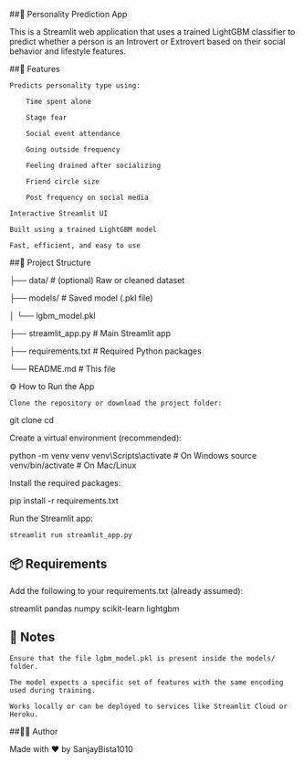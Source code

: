 ##🧠 Personality Prediction App

This is a Streamlit web application that uses a trained LightGBM classifier to predict whether a person is an Introvert or Extrovert based on their social behavior and lifestyle features.

##🚀 Features

    Predicts personality type using:

        Time spent alone

        Stage fear

        Social event attendance

        Going outside frequency

        Feeling drained after socializing

        Friend circle size

        Post frequency on social media

    Interactive Streamlit UI

    Built using a trained LightGBM model

    Fast, efficient, and easy to use

##📁 Project Structure

├── data/ # (optional) Raw or cleaned dataset

├── models/ # Saved model (.pkl file)

│ └── lgbm_model.pkl

├── streamlit_app.py # Main Streamlit app

├── requirements.txt # Required Python packages

└── README.md # This file

⚙️ How to Run the App

    Clone the repository or download the project folder:

git clone <your-repo-url>
cd <project-folder>

Create a virtual environment (recommended):

python -m venv venv
venv\Scripts\activate     # On Windows
source venv/bin/activate  # On Mac/Linux

Install the required packages:

pip install -r requirements.txt

Run the Streamlit app:

    streamlit run streamlit_app.py

## 📦 Requirements

Add the following to your requirements.txt (already assumed):

streamlit
pandas
numpy
scikit-learn
lightgbm

## 📌 Notes

    Ensure that the file lgbm_model.pkl is present inside the models/ folder.

    The model expects a specific set of features with the same encoding used during training.

    Works locally or can be deployed to services like Streamlit Cloud or Heroku.

##🧑‍💻 Author

Made with ❤️ by SanjayBista1010

